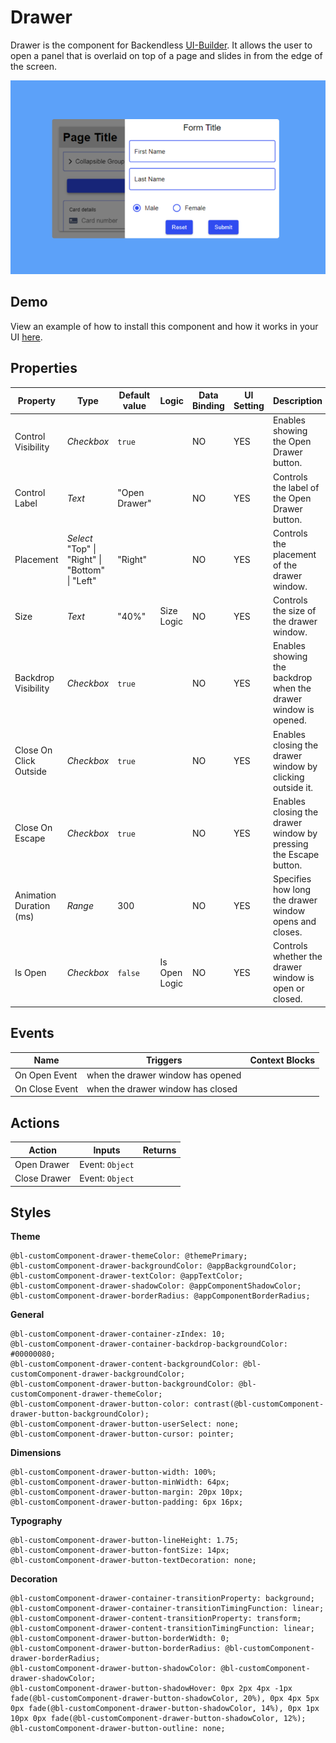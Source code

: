 # Drawer

Drawer is the component for Backendless [UI-Builder](https://backendless.com/developers/#ui-builder). It allows the user
to open a panel that is overlaid on top of a page and slides in from the edge of the screen.

<p align="center">
  <img src="./thumbnail.png" alt="main thumbnail" width="780"/>
</p>

## Demo

View an example of how to install this component and how it works in your UI [here](https://app.arcade.software/share/mUUJNgy1rFmjXlX57Fqo).

## Properties

| Property                | Type                                                  | Default value | Logic              | Data Binding | UI Setting | Description                                                      |
|-------------------------|-------------------------------------------------------|---------------|--------------------|--------------|------------|------------------------------------------------------------------|
| Control Visibility      | *Checkbox*                                            | `true`        |                    | NO           | YES        | Enables showing the Open Drawer button.                          |
| Control Label           | *Text*                                                | "Open Drawer" |                    | NO           | YES        | Controls the label of the Open Drawer button.                    |
| Placement               | *Select* <br/> "Top" \| "Right" \| "Bottom" \| "Left" | "Right"       |                    | NO           | YES        | Controls the placement of the drawer window.                     |
| Size                    | *Text*                                                | "40%"         | Size Logic         | NO           | YES        | Controls the size of the drawer window.                          |
| Backdrop Visibility     | *Checkbox*                                            | `true`        |                    | NO           | YES        | Enables showing the backdrop when the drawer window is opened.   |
| Close On Click Outside  | *Checkbox*                                            | `true`        |                    | NO           | YES        | Enables closing the drawer window by clicking outside it.        |
| Close On Escape         | *Checkbox*                                            | `true`        |                    | NO           | YES        | Enables closing the drawer window by pressing the Escape button. |
| Animation Duration (ms) | *Range*                                               | 300           |                    | NO           | YES        | Specifies how long the drawer window opens and closes.           |
| Is Open                 | *Checkbox*                                            | `false`       | Is Open Logic      | NO           | YES        | Controls whether the drawer window is open or closed.            |

## Events

| Name               | Triggers                          | Context Blocks |
|--------------------|-----------------------------------|----------------|
| On Open Event      | when the drawer window has opened |                |
| On Close Event     | when the drawer window has closed |                |

## Actions

| Action       | Inputs          | Returns |
|--------------|-----------------|---------|
| Open Drawer  | Event: `Object` |         |
| Close Drawer | Event: `Object` |         |

## Styles

**Theme**

````
@bl-customComponent-drawer-themeColor: @themePrimary;
@bl-customComponent-drawer-backgroundColor: @appBackgroundColor;
@bl-customComponent-drawer-textColor: @appTextColor;
@bl-customComponent-drawer-shadowColor: @appComponentShadowColor;
@bl-customComponent-drawer-borderRadius: @appComponentBorderRadius;
````

**General**

````
@bl-customComponent-drawer-container-zIndex: 10;
@bl-customComponent-drawer-container-backdrop-backgroundColor: #00000080;
@bl-customComponent-drawer-content-backgroundColor: @bl-customComponent-drawer-backgroundColor;
@bl-customComponent-drawer-button-backgroundColor: @bl-customComponent-drawer-themeColor;
@bl-customComponent-drawer-button-color: contrast(@bl-customComponent-drawer-button-backgroundColor);
@bl-customComponent-drawer-button-userSelect: none;
@bl-customComponent-drawer-button-cursor: pointer;
````

**Dimensions**

````
@bl-customComponent-drawer-button-width: 100%;
@bl-customComponent-drawer-button-minWidth: 64px;
@bl-customComponent-drawer-button-margin: 20px 10px;
@bl-customComponent-drawer-button-padding: 6px 16px;
````

**Typography**

````
@bl-customComponent-drawer-button-lineHeight: 1.75;
@bl-customComponent-drawer-button-fontSize: 14px;
@bl-customComponent-drawer-button-textDecoration: none;
````

**Decoration**

````
@bl-customComponent-drawer-container-transitionProperty: background;
@bl-customComponent-drawer-container-transitionTimingFunction: linear;
@bl-customComponent-drawer-content-transitionProperty: transform;
@bl-customComponent-drawer-content-transitionTimingFunction: linear;
@bl-customComponent-drawer-button-borderWidth: 0;
@bl-customComponent-drawer-button-borderRadius: @bl-customComponent-drawer-borderRadius;
@bl-customComponent-drawer-button-shadowColor: @bl-customComponent-drawer-shadowColor;
@bl-customComponent-drawer-button-shadowHover: 0px 2px 4px -1px fade(@bl-customComponent-drawer-button-shadowColor, 20%), 0px 4px 5px 0px fade(@bl-customComponent-drawer-button-shadowColor, 14%), 0px 1px 10px 0px fade(@bl-customComponent-drawer-button-shadowColor, 12%);
@bl-customComponent-drawer-button-outline: none;
````
